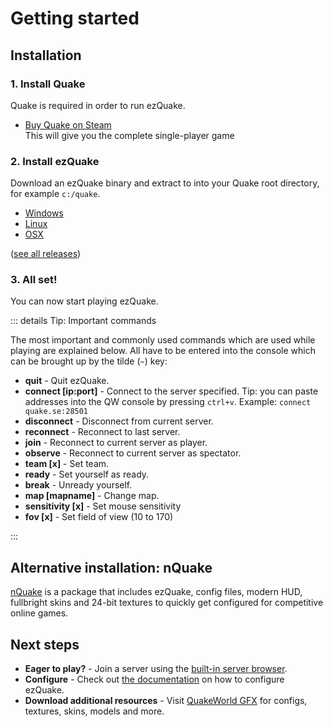 ---
---

# Getting started

## Installation

### 1. Install Quake

Quake is required in order to run ezQuake.

* [Buy Quake on Steam](https://store.steampowered.com/app/2310/QUAKE/)<br/>
  This will give you the complete single-player game

### 2. Install ezQuake

Download an ezQuake binary and extract to into your Quake root directory, for example `c:/quake`.

* [Windows](https://github.com/QW-Group/ezquake-source/releases/download/3.6.0/rls-all.zip)
* [Linux](https://github.com/QW-Group/ezquake-source/releases/download/3.6-dev-alpha10-dev/ezquake-latest-linux64.zip)
* [OSX](https://github.com/QW-Group/ezquake-source/releases/download/3.6-dev-alpha10-dev/ezquake-latest-osx.zip)

([see all releases](./downloads))

### 3. All set!

You can now start playing ezQuake.

::: details Tip: Important commands

The most important and commonly used commands which are used while playing are explained below. All have to be entered into the console which can be
brought up by the tilde (`~`) key:

- **quit** - Quit ezQuake.
- **connect [ip:port]** - Connect to the server specified. Tip: you can paste addresses into the QW console by pressing `ctrl+v`.
  Example: `connect quake.se:28501`
- **disconnect** - Disconnect from current server.
- **reconnect** - Reconnect to last server.
- **join** - Reconnect to current server as player.
- **observe** - Reconnect to current server as spectator.
- **team [x]** - Set team.
- **ready** - Set yourself as ready.
- **break** - Unready yourself.
- **map [mapname]** - Change map.
- **sensitivity [x]** - Set mouse sensitivity
- **fov [x]** - Set field of view (10 to 170)

:::

## Alternative installation: nQuake

<a href="https://www.nquake.com/">nQuake</a> is a package that includes ezQuake, config files, modern HUD, fullbright
skins and 24-bit textures to quickly get configured for competitive online games.

## Next steps

* **Eager to play?** - Join a server using the [built-in server browser](/docs/server-browser).
* **Configure** - Check out [the documentation](/docs/hud) on how to configure ezQuake.
* **Download additional resources** - Visit [QuakeWorld GFX](https://gfx.quakeworld.nu) for configs, textures, skins, models and more.
